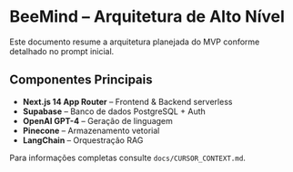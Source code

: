 # BeeMind – Arquitetura de Alto Nível

Este documento resume a arquitetura planejada do MVP conforme detalhado no prompt inicial.

## Componentes Principais

- **Next.js 14 App Router** – Frontend & Backend serverless
- **Supabase** – Banco de dados PostgreSQL + Auth
- **OpenAI GPT-4** – Geração de linguagem
- **Pinecone** – Armazenamento vetorial
- **LangChain** – Orquestração RAG

Para informações completas consulte `docs/CURSOR_CONTEXT.md`.